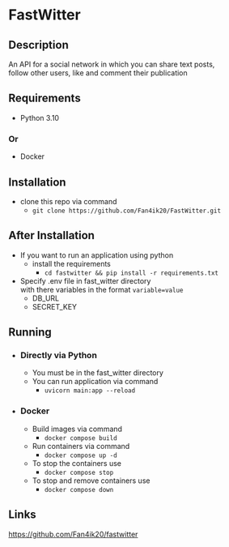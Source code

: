 # FastWitter
## Description
An API for a social network in which you can share text posts,  
follow other users, like and comment their publication
## Requirements
- Python 3.10
### Or
- Docker
## Installation
- clone this repo via command  
  - `git clone https://github.com/Fan4ik20/FastWitter.git`
## After Installation
- If you want to run an application using python
  - install the requirements  
    - `cd fastwitter && pip install -r requirements.txt`
- Specify .env file in fast_witter directory  
  with there variables in the format `variable=value`
  - DB_URL
  - SECRET_KEY
## Running 
- ### Directly via Python
  - You must be in the fast_witter directory
  - You can run application via command  
    - `uvicorn main:app --reload`
- ### Docker
  - Build images via command  
    - `docker compose build`
  - Run containers via command
    - `docker compose up -d`
  - To stop the containers use
    - `docker compose stop`
  - To stop and remove containers use
    - `docker compose down`
## Links
https://github.com/Fan4ik20/fastwitter